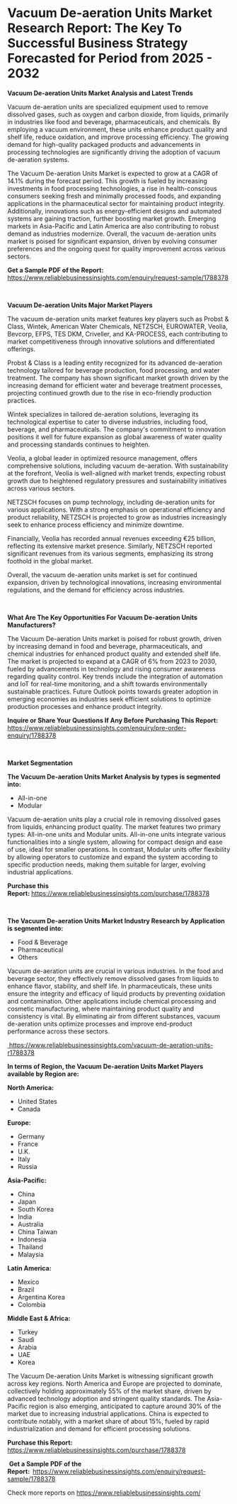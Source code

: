 <p><h1>Vacuum De-aeration Units Market Research Report: The Key To Successful Business Strategy Forecasted for Period from 2025 - 2032</h1></p><p><strong>Vacuum De-aeration Units Market Analysis and Latest Trends</strong></p>
<p><p>Vacuum de-aeration units are specialized equipment used to remove dissolved gases, such as oxygen and carbon dioxide, from liquids, primarily in industries like food and beverage, pharmaceuticals, and chemicals. By employing a vacuum environment, these units enhance product quality and shelf life, reduce oxidation, and improve processing efficiency. The growing demand for high-quality packaged products and advancements in processing technologies are significantly driving the adoption of vacuum de-aeration systems.</p><p>The Vacuum De-aeration Units Market is expected to grow at a CAGR of 14.1% during the forecast period. This growth is fueled by increasing investments in food processing technologies, a rise in health-conscious consumers seeking fresh and minimally processed foods, and expanding applications in the pharmaceutical sector for maintaining product integrity. Additionally, innovations such as energy-efficient designs and automated systems are gaining traction, further boosting market growth. Emerging markets in Asia-Pacific and Latin America are also contributing to robust demand as industries modernize. Overall, the vacuum de-aeration units market is poised for significant expansion, driven by evolving consumer preferences and the ongoing quest for quality improvement across various sectors.</p></p>
<p><strong>Get a Sample PDF of the Report:&nbsp;</strong> <a href="https://www.reliablebusinessinsights.com/enquiry/request-sample/1788378?utm_campaign=2117&utm_medium=2&utm_source=Github&utm_content=ia&utm_term=27022025&utm_id=vacuum-de-aeration-units">https://www.reliablebusinessinsights.com/enquiry/request-sample/1788378</a></p>
<p>&nbsp;</p>
<p><strong>Vacuum De-aeration Units Major Market Players</strong></p>
<p><p>The vacuum de-aeration units market features key players such as Probst & Class, Wintek, American Water Chemicals, NETZSCH, EUROWATER, Veolia, Bevcorp, EFPS, TES DKM, Criveller, and KA-PROCESS, each contributing to market competitiveness through innovative solutions and differentiated offerings.</p><p>Probst & Class is a leading entity recognized for its advanced de-aeration technology tailored for beverage production, food processing, and water treatment. The company has shown significant market growth driven by the increasing demand for efficient water and beverage treatment processes, projecting continued growth due to the rise in eco-friendly production practices.</p><p>Wintek specializes in tailored de-aeration solutions, leveraging its technological expertise to cater to diverse industries, including food, beverage, and pharmaceuticals. The company's commitment to innovation positions it well for future expansion as global awareness of water quality and processing standards continues to heighten.</p><p>Veolia, a global leader in optimized resource management, offers comprehensive solutions, including vacuum de-aeration. With sustainability at the forefront, Veolia is well-aligned with market trends, expecting robust growth due to heightened regulatory pressures and sustainability initiatives across various sectors.</p><p>NETZSCH focuses on pump technology, including de-aeration units for various applications. With a strong emphasis on operational efficiency and product reliability, NETZSCH is projected to grow as industries increasingly seek to enhance process efficiency and minimize downtime.</p><p>Financially, Veolia has recorded annual revenues exceeding €25 billion, reflecting its extensive market presence. Similarly, NETZSCH reported significant revenues from its various segments, emphasizing its strong foothold in the global market.</p><p>Overall, the vacuum de-aeration units market is set for continued expansion, driven by technological innovations, increasing environmental regulations, and the demand for efficiency across industries.</p></p>
<p>&nbsp;</p>
<p><strong>What Are The Key Opportunities For Vacuum De-aeration Units Manufacturers?</strong></p>
<p><p>The Vacuum De-aeration Units market is poised for robust growth, driven by increasing demand in food and beverage, pharmaceuticals, and chemical industries for enhanced product quality and extended shelf life. The market is projected to expand at a CAGR of 6% from 2023 to 2030, fueled by advancements in technology and rising consumer awareness regarding quality control. Key trends include the integration of automation and IoT for real-time monitoring, and a shift towards environmentally sustainable practices. Future Outlook points towards greater adoption in emerging economies as industries seek efficient solutions to optimize production processes and enhance product integrity.</p></p>
<p><strong>Inquire or Share Your Questions If Any Before Purchasing This Report:</strong> <a href="https://www.reliablebusinessinsights.com/enquiry/pre-order-enquiry/1788378?utm_campaign=2117&utm_medium=2&utm_source=Github&utm_content=ia&utm_term=27022025&utm_id=vacuum-de-aeration-units">https://www.reliablebusinessinsights.com/enquiry/pre-order-enquiry/1788378</a></p>
<p>&nbsp;</p>
<p><strong>Market Segmentation</strong></p>
<p><strong>The Vacuum De-aeration Units Market Analysis by types is segmented into:</strong></p>
<p><ul><li>All-in-one</li><li>Modular</li></ul></p>
<p><p>Vacuum de-aeration units play a crucial role in removing dissolved gases from liquids, enhancing product quality. The market features two primary types: All-in-one units and Modular units. All-in-one units integrate various functionalities into a single system, allowing for compact design and ease of use, ideal for smaller operations. In contrast, Modular units offer flexibility by allowing operators to customize and expand the system according to specific production needs, making them suitable for larger, evolving industrial applications.</p></p>
<p><strong>Purchase this Report:&nbsp;</strong><a href="https://www.reliablebusinessinsights.com/purchase/1788378?utm_campaign=2117&utm_medium=2&utm_source=Github&utm_content=ia&utm_term=27022025&utm_id=vacuum-de-aeration-units">https://www.reliablebusinessinsights.com/purchase/1788378</a></p>
<p>&nbsp;</p>
<p><strong>The Vacuum De-aeration Units Market Industry Research by Application is segmented into:</strong></p>
<p><ul><li>Food & Beverage</li><li>Pharmaceutical</li><li>Others</li></ul></p>
<p><p>Vacuum de-aeration units are crucial in various industries. In the food and beverage sector, they effectively remove dissolved gases from liquids to enhance flavor, stability, and shelf life. In pharmaceuticals, these units ensure the integrity and efficacy of liquid products by preventing oxidation and contamination. Other applications include chemical processing and cosmetic manufacturing, where maintaining product quality and consistency is vital. By eliminating air from different substances, vacuum de-aeration units optimize processes and improve end-product performance across these sectors.</p></p>
<p><a href="https://www.reliablebusinessinsights.com/vacuum-de-aeration-units-r1788378?utm_campaign=2117&utm_medium=2&utm_source=Github&utm_content=ia&utm_term=27022025&utm_id=vacuum-de-aeration-units">&nbsp;https://www.reliablebusinessinsights.com/vacuum-de-aeration-units-r1788378</a></p>
<p><strong>In terms of Region, the Vacuum De-aeration Units Market Players available by Region are:</strong></p>
<p>
    <p> <strong> North America: </strong>
        <ul>
            <li>United States</li>
            <li>Canada</li>
        </ul>
        </p> 
    <p> <strong> Europe: </strong>
        <ul>
            <li>Germany</li>
            <li>France</li>
            <li>U.K.</li>
            <li>Italy</li>
            <li>Russia</li>
        </ul>
        </p> 
    <p> <strong> Asia-Pacific: </strong>
        <ul>
            <li>China</li>
            <li>Japan</li>
            <li>South Korea</li>
            <li>India</li>
            <li>Australia</li>
            <li>China Taiwan</li>
            <li>Indonesia</li>
            <li>Thailand</li>
            <li>Malaysia</li>
        </ul>
        </p> 
    <p> <strong> Latin America: </strong>
        <ul>
            <li>Mexico</li>
            <li>Brazil</li>
            <li>Argentina Korea</li>
            <li>Colombia</li>
        </ul>
        </p> 
    <p> <strong> Middle East & Africa: </strong>
        <ul>
            <li>Turkey</li>
            <li>Saudi</li>
            <li>Arabia</li>
            <li>UAE</li>
            <li>Korea</li>
        </ul>
    </p>
    </p>
<p><p>The Vacuum De-aeration Units Market is witnessing significant growth across key regions. North America and Europe are projected to dominate, collectively holding approximately 55% of the market share, driven by advanced technology adoption and stringent quality standards. The Asia-Pacific region is also emerging, anticipated to capture around 30% of the market due to increasing industrial applications. China is expected to contribute notably, with a market share of about 15%, fueled by rapid industrialization and demand for efficient processing solutions.</p></p>
<p><strong>Purchase this Report: </strong><a href="https://www.reliablebusinessinsights.com/purchase/1788378?utm_campaign=2117&utm_medium=2&utm_source=Github&utm_content=ia&utm_term=27022025&utm_id=vacuum-de-aeration-units">https://www.reliablebusinessinsights.com/purchase/1788378</a></p>
<p>&nbsp;<strong>Get a Sample PDF of the Report:&nbsp;&nbsp;</strong><a href="https://www.reliablebusinessinsights.com/enquiry/request-sample/1788378?utm_campaign=2117&utm_medium=2&utm_source=Github&utm_content=ia&utm_term=27022025&utm_id=vacuum-de-aeration-units">https://www.reliablebusinessinsights.com/enquiry/request-sample/1788378</a></p>
<p><strong></strong></p>
<p>Check more reports on <a href="https://www.reliablebusinessinsights.com/?utm_campaign=2117&utm_medium=2&utm_source=Github&utm_content=ia&utm_term=27022025&utm_id=vacuum-de-aeration-units">https://www.reliablebusinessinsights.com/</a></p>